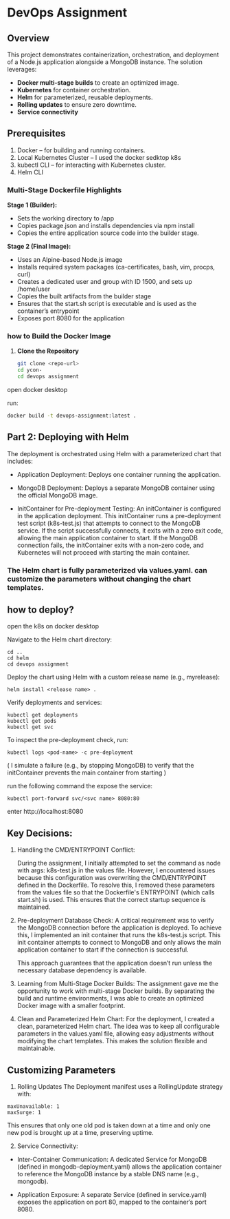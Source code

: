 # DevOps Assignment
## Overview

This project demonstrates containerization, orchestration, and deployment of a Node.js application alongside a MongoDB instance. The solution leverages:
- **Docker multi-stage builds** to create an optimized image.
- **Kubernetes** for container orchestration.
- **Helm** for parameterized, reusable deployments.
- **Rolling updates** to ensure zero downtime.
- **Service connectivity** 

## Prerequisites 
1. Docker – for building and running containers.
2. Local Kubernetes Cluster – I used the docker sedktop k8s
3. kubectl CLI – for interacting with Kubernetes cluster.
4. Helm CLI 

### Multi-Stage Dockerfile Highlights

**Stage 1 (Builder):**  
- Sets the working directory to /app
- Copies package.json and installs dependencies via npm install
- Copies the entire application source code into the builder stage.

**Stage 2 (Final Image):**  
- Uses an Alpine-based Node.js image
- Installs required system packages (ca-certificates, bash, vim, procps, curl)
- Creates a dedicated user and group with ID 1500, and sets up /home/user
- Copies the built artifacts from the builder stage
- Ensures that the start.sh script is executable and is used as the container’s entrypoint
- Exposes port 8080 for the application

### how to Build the Docker Image

1. **Clone the Repository**  

   ```bash
   git clone <repo-url>
   cd ycon-
   cd devops assignment
   ```

open docker desktop 

run: 

```bash
docker build -t devops-assignment:latest .
```

## Part 2: Deploying with Helm

The deployment is orchestrated using Helm with a parameterized chart that includes:

- Application Deployment:
Deploys one container running the application. 

- MongoDB Deployment:
Deploys a separate MongoDB container using the official MongoDB image.

- InitContainer for Pre-deployment Testing:
An initContainer is configured in the application deployment. This initContainer runs a pre-deployment test script (k8s-test.js) that attempts to connect to the MongoDB service. If the script successfully connects, it exits with a zero exit code, allowing the main application container to start. If the MongoDB connection fails, the initContainer exits with a non-zero code, and Kubernetes will not proceed with starting the main container.

### The Helm chart is fully parameterized via values.yaml.  can customize the  parameters without changing the chart templates.

## how to deploy? 
open the k8s on docker desktop

Navigate to the Helm chart directory:
```
cd ..
cd helm
cd devops assignment 
```
Deploy the chart using Helm with a custom release name (e.g., myrelease):
```
helm install <release name> .
```

Verify deployments and services:
```
kubectl get deployments
kubectl get pods
kubectl get svc
```

To inspect the pre-deployment check, run:
```
kubectl logs <pod-name> -c pre-deployment
```
( I simulate a failure (e.g., by stopping MongoDB) to verify that the initContainer prevents the main container from starting )

run the following command the expose the service:
```
kubectl port-forward svc/<svc name> 8080:80
```
enter  http://localhost:8080

## Key Decisions: 

1. Handling the CMD/ENTRYPOINT Conflict:

   During the assignment, I initially attempted to set the command as node with args: k8s-test.js in the values file. 
   However, I encountered issues because this configuration was overwriting the CMD/ENTRYPOINT defined in the Dockerfile. 
   To resolve this, I removed these parameters from the values file so that the Dockerfile's ENTRYPOINT (which calls start.sh) is used. This ensures that the correct startup sequence is maintained.

2. Pre-deployment Database Check:
   A critical requirement was to verify the MongoDB connection before the application is deployed. 
   To achieve this, I implemented an init container that runs the k8s-test.js script. 
   This init container attempts to connect to MongoDB and only allows the main application container to start if the connection is successful. 

   This approach guarantees that the application doesn’t run unless the necessary database dependency is available.

3. Learning from Multi-Stage Docker Builds:
The assignment gave me the opportunity to work with multi-stage Docker builds. By separating the build and runtime environments, I was able to create an optimized Docker image with a smaller footprint.

4. Clean and Parameterized Helm Chart:
For the deployment, I created a clean, parameterized Helm chart. The idea was to keep all configurable parameters in the values.yaml file, allowing easy adjustments without modifying the chart templates. This makes the solution flexible and maintainable. 

## Customizing Parameters
1. Rolling Updates
The Deployment manifest uses a RollingUpdate strategy with:
```
maxUnavailable: 1
maxSurge: 1
```
This ensures that only one old pod is taken down at a time and only one new pod is brought up at a time, preserving uptime.


2. Service Connectivity:

- Inter-Container Communication:
A dedicated Service for MongoDB (defined in mongodb-deployment.yaml) allows the application container to reference the MongoDB instance by a stable DNS name (e.g., mongodb).

- Application Exposure:
A separate Service (defined in service.yaml) exposes the application on port 80, mapped to the container’s port 8080.

